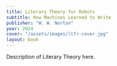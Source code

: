 ```yaml
---
title: Literary Theory for Robots
subtitle: How Machines Learned to Write
publisher: "W. W. Norton"
year: 2024
cover: "/assets/images/ltfr-cover.jpg"
layout: book
---
```


Description of Literary Theory here.
